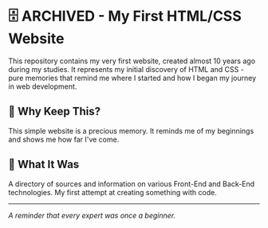 # 🗄️ ARCHIVED - My First HTML/CSS Website

This repository contains my very first website, created almost 10 years ago during my studies. It represents my initial discovery of HTML and CSS - pure memories that remind me where I started and how I began my journey in web development.

## 💭 Why Keep This?

This simple website is a precious memory. It reminds me of my beginnings and shows me how far I've come.

## 🎯 What It Was

A directory of sources and information on various Front-End and Back-End technologies. My first attempt at creating something with code.

---

*A reminder that every expert was once a beginner.*
